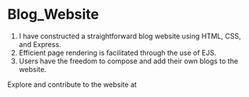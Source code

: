 # Blog_Website

1. I have constructed a straightforward blog website using HTML, CSS, and Express.
2. Efficient page rendering is facilitated through the use of EJS.
3. Users have the freedom to compose and add their own blogs to the website.

Explore and contribute to the website at 
